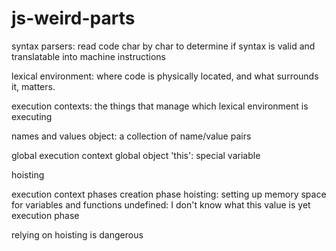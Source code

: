 # js-weird-parts

syntax parsers: read code char by char to determine if syntax is valid and translatable into machine instructions

lexical environment: where code is physically located, and what surrounds it, matters. 

execution contexts: the things that manage which lexical environment is executing 

names and values
object: a collection of name/value pairs

global execution context
  global object
  'this': special variable

hoisting

execution context phases
  creation phase
    hoisting: setting up memory space for variables and functions
      undefined: I don't know what this value is yet
  execution phase

relying on hoisting is dangerous